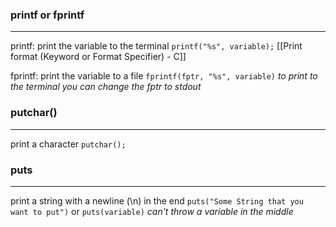 ### printf or fprintf
---
printf: print the variable to the terminal
`printf("%s", variable);`
[[Print format (Keyword or Format Specifier) - C]]


fprintf: print the variable to a file
`fprintf(fptr, "%s", variable)`
*to print to the terminal you can change the fptr to stdout*

### putchar()
---
print a character
`putchar();`

### puts
---
print a string with a newline (\\n) in the end
`puts("Some String that you want to put")` or `puts(variable)`
*can't throw a variable in the middle*